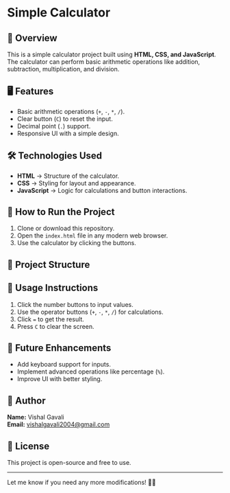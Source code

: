 # Simple Calculator

## 📖 Overview
This is a simple calculator project built using **HTML, CSS, and JavaScript**. The calculator can perform basic arithmetic operations like addition, subtraction, multiplication, and division.

## 🖥️ Features
- Basic arithmetic operations (`+`, `-`, `*`, `/`).
- Clear button (`C`) to reset the input.
- Decimal point (`.`) support.
- Responsive UI with a simple design.

## 🛠️ Technologies Used
- **HTML** → Structure of the calculator.
- **CSS** → Styling for layout and appearance.
- **JavaScript** → Logic for calculations and button interactions.

## 🚀 How to Run the Project
1. Clone or download this repository.
2. Open the `index.html` file in any modern web browser.
3. Use the calculator by clicking the buttons.

## 📂 Project Structure

## 📝 Usage Instructions
1. Click the number buttons to input values.
2. Use the operator buttons (`+`, `-`, `*`, `/`) for calculations.
3. Click `=` to get the result.
4. Press `C` to clear the screen.


## 📌 Future Enhancements
- Add keyboard support for inputs.
- Implement advanced operations like percentage (`%`).
- Improve UI with better styling.

## 👤 Author
**Name:** Vishal Gavali  
**Email:** vishalgavali2004@gmail.com  

## 📄 License
This project is open-source and free to use.

---

Let me know if you need any more modifications! 🚀🔥
